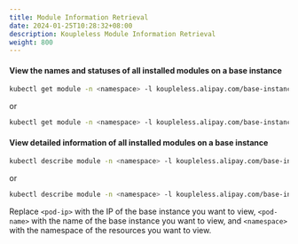 ```yaml
---
title: Module Information Retrieval
date: 2024-01-25T10:28:32+08:00
description: Koupleless Module Information Retrieval
weight: 800
---
```


#### View the names and statuses of all installed modules on a base instance
```bash
kubectl get module -n <namespace> -l koupleless.alipay.com/base-instance-ip=<pod-ip> -o custom-columns=NAME:.metadata.name,STATUS:.status.status
```
or
```bash
kubectl get module -n <namespace> -l koupleless.alipay.com/base-instance-name=<pod-name> -o custom-columns=NAME:.metadata.name,STATUS:.status.status
```
#### View detailed information of all installed modules on a base instance
```bash
kubectl describe module -n <namespace> -l koupleless.alipay.com/base-instance-ip=<pod-ip>
```
or
```bash
kubectl describe module -n <namespace> -l koupleless.alipay.com/base-instance-name=<pod-name>
```

Replace ```<pod-ip>``` with the IP of the base instance you want to view, ```<pod-name>``` with the name of the base instance you want to view, and ```<namespace>``` with the namespace of the resources you want to view.